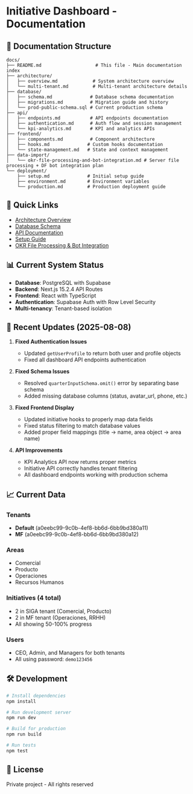 # Initiative Dashboard - Documentation

## 📁 Documentation Structure

```
docs/
├── README.md                    # This file - Main documentation index
├── architecture/               
│   ├── overview.md             # System architecture overview
│   └── multi-tenant.md         # Multi-tenant architecture details
├── database/
│   ├── schema.md              # Database schema documentation
│   ├── migrations.md          # Migration guide and history
│   └── prod-public-schema.sql # Current production schema
├── api/
│   ├── endpoints.md           # API endpoints documentation
│   ├── authentication.md      # Auth flow and session management
│   └── kpi-analytics.md       # KPI and analytics APIs
├── frontend/
│   ├── components.md          # Component architecture
│   ├── hooks.md              # Custom hooks documentation
│   └── state-management.md   # State and context management
├── data-import/
│   └── okr-file-processing-and-bot-integration.md # Server file processing + DF bot integration plan
└── deployment/
    ├── setup.md              # Initial setup guide
    ├── environment.md        # Environment variables
    └── production.md         # Production deployment guide
```

## 🚀 Quick Links

- [Architecture Overview](./architecture/overview.md)
- [Database Schema](./database/schema.md)
- [API Documentation](./api/endpoints.md)
- [Setup Guide](./deployment/setup.md)
- [OKR File Processing & Bot Integration](./data-import/okr-file-processing-and-bot-integration.md)

## 📊 Current System Status

- **Database**: PostgreSQL with Supabase
- **Backend**: Next.js 15.2.4 API Routes
- **Frontend**: React with TypeScript
- **Authentication**: Supabase Auth with Row Level Security
- **Multi-tenancy**: Tenant-based isolation

## 🔄 Recent Updates (2025-08-08)

1. **Fixed Authentication Issues**
   - Updated `getUserProfile` to return both user and profile objects
   - Fixed all dashboard API endpoints authentication

2. **Fixed Schema Issues**
   - Resolved `quarterInputSchema.omit()` error by separating base schema
   - Added missing database columns (status, avatar_url, phone, etc.)

3. **Fixed Frontend Display**
   - Updated initiative hooks to properly map data fields
   - Fixed status filtering to match database values
   - Added proper field mappings (title → name, area object → area name)

4. **API Improvements**
   - KPI Analytics API now returns proper metrics
   - Initiative API correctly handles tenant filtering
   - All dashboard endpoints working with production schema

## 📈 Current Data

### Tenants
- **Default** (a0eebc99-9c0b-4ef8-bb6d-6bb9bd380a11)
- **MF** (a0eebc99-9c0b-4ef8-bb6d-6bb9bd380a12)

### Areas
- Comercial
- Producto
- Operaciones
- Recursos Humanos

### Initiatives (4 total)
- 2 in SIGA tenant (Comercial, Producto)
- 2 in MF tenant (Operaciones, RRHH)
- All showing 50-100% progress

### Users
- CEO, Admin, and Managers for both tenants
- All using password: `demo123456`

## 🛠️ Development

```bash
# Install dependencies
npm install

# Run development server
npm run dev

# Build for production
npm run build

# Run tests
npm test
```

## 📝 License

Private project - All rights reserved